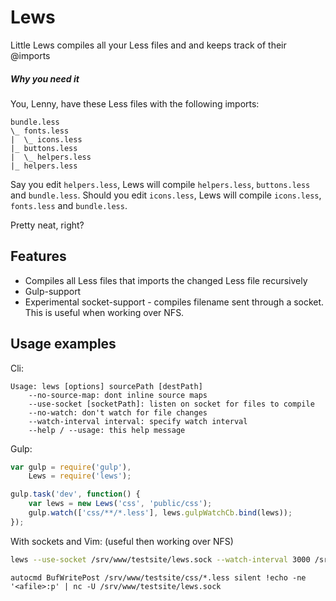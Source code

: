 # Lews
Little Lews compiles all your Less files and and keeps track of their @imports

##### Why you need it
You, Lenny, have these Less files with the following imports:
```
bundle.less
\_ fonts.less
|  \_ icons.less
|_ buttons.less
|  \_ helpers.less
|_ helpers.less
```

Say you edit `helpers.less`, Lews will compile `helpers.less`, `buttons.less` and `bundle.less`.
Should you edit `icons.less`, Lews will compile `icons.less`, `fonts.less` and `bundle.less`.

Pretty neat, right?

## Features
* Compiles all Less files that imports the changed Less file recursively
* Gulp-support
* Experimental socket-support - compiles filename sent through a socket. This is useful when working over NFS.

## Usage examples
Cli:
```
Usage: lews [options] sourcePath [destPath]
    --no-source-map: dont inline source maps
    --use-socket [socketPath]: listen on socket for files to compile
    --no-watch: don't watch for file changes
    --watch-interval interval: specify watch interval
    --help / --usage: this help message
```

Gulp:
```javascript
var gulp = require('gulp'),
    Lews = require('lews');

gulp.task('dev', function() {
    var lews = new Lews('css', 'public/css');
    gulp.watch(['css/**/*.less'], lews.gulpWatchCb.bind(lews));
});
```

With sockets and Vim: (useful then working over NFS)
```bash
lews --use-socket /srv/www/testsite/lews.sock --watch-interval 3000 /srv/www/testsite/css /srv/www/testsite/public/css
```
```vim
autocmd BufWritePost /srv/www/testsite/css/*.less silent !echo -ne '<afile>:p' | nc -U /srv/www/testsite/lews.sock
```
